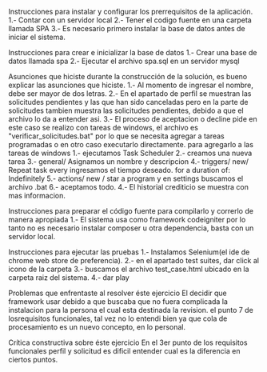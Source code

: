Instrucciones para instalar y configurar los prerrequisitos de la aplicación.
    1.- Contar con un servidor local
    2.- Tener el codigo fuente en una carpeta llamada SPA
    3.- Es necesario primero instalar la base de datos antes de iniciar el sistema.

Instrucciones para crear e inicializar la base de datos
    1.- Crear una base de datos llamada spa
    2.- Ejecutar el archivo spa.sql en un servidor mysql

Asunciones que hiciste durante la construcción de la solución, es bueno explicar las
asunciones que hiciste.
    1.- Al momento de ingresar el nombre, debe ser mayor de dos letras.
    2.- En el apartado de perfil se muestran las solicitudes pendientes y las que han sido canceladas pero en la parte de solicitudes tambien muestra las solicitudes pendientes, debido a que el archivo lo da a entender asi.
    3.- El proceso de aceptacion o decline pide en este caso se realizo con tareas de windows, el archivo es "verificar_solicitudes.bat" por lo que se necesita agregar a tareas programadas o en otro caso executarlo directamente.
        para agregarlo a las tareas de windows
        1.- ejecutamos Task Scheduler
        2.- creamos una nueva tarea
        3.- general/ Asignamos un nombre y descripcion
        4.- triggers/ new/ Repeat task every ingresamos el tiempo deseado. for a duration of: Indefinitely
        5.- actions/ new / star a program y en settings buscamos el archivo .bat
        6.- aceptamos todo.
    4.- El historial crediticio se muestra con mas informacion.

Instrucciones para preparar el código fuente para compilarlo y correrlo de manera
apropiada
    1.- El sistema usa como framework codeigniter por lo tanto no es necesario instalar composer u otra dependencia, basta con un servidor local.

Instrucciones para ejecutar las pruebas
    1.- Instalamos Selenium(el ide de chrome web store de preferencia).
    2.- en el apartado test suites, dar click al icono de la carpeta
    3.- buscamos el archivo test_case.html ubicado en la carpeta raiz del sistema.
    4.- dar play

Problemas que enfrentaste al resolver éste ejercicio
    El decidir que framework usar debido a que buscaba que no fuera complicada la instalacion para la persona el cual esta destinada la revision.
    el punto 7 de losrequisitos funcionales, tal vez no lo entendi bien ya que cola de procesamiento es un nuevo concepto, en lo personal.

Crítica constructiva sobre éste ejercicio
    En el 3er punto de los requisitos funcionales perfil y solicitud es dificil entender cual es la diferencia en ciertos puntos.